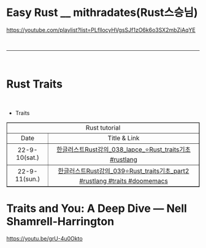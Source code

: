 # Easy Rust \_\_ mithradates(Rust스승님)

https://youtube.com/playlist?list=PLfllocyHVgsSJf1zO6k6o3SX2mbZjAqYE

<br>

<hr>

<br>

# Rust Traits

<br>

- Traits

<table border="1">
    <tr>
    <td colspan="2" align="center">Rust tutorial</td>
    </tr>
    <tr align="center">
        <td>Date</td>
        <td>Title & Link</td>
    </tr>
    <tr align="center">
        <td>22-9-10(sat.)</td>
        <td><a href="https://youtu.be/Gpe-zGS5W0I">한글러스트Rust강의_038_lapce_⭐️Rust_traits기초 #rustlang</td>
    </tr>
    <tr align="center">
        <td>22-9-11(sun.)</td>
        <td><a href="https://youtu.be/8UTZbeHtVJk">한글러스트Rust강의_039⭐️Rust_traits기초_part2 #rustlang #traits #doomemacs</td>
    </tr>
</table>

# Traits and You: A Deep Dive — Nell Shamrell-Harrington

https://youtu.be/grU-4u0Okto
